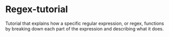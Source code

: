 # Regex-tutorial
Tutorial that explains how a specific regular expression, or regex, functions by breaking down each part of the expression and describing what it does. 
